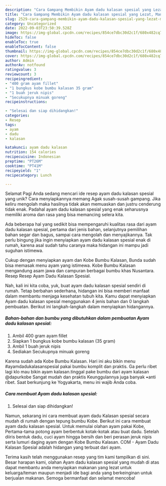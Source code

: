```yaml
---
description: "Cara Gampang Membikin Ayam dadu kalasan spesial yang Lezat, Mantap"
title: "Cara Gampang Membikin Ayam dadu kalasan spesial yang Lezat, Mantap"
slug: 2529-cara-gampang-membikin-ayam-dadu-kalasan-spesial-yang-lezat-mantap
category: Uncategorized
date: 2022-09-03T23:50:39.528Z
image: https://img-global.cpcdn.com/recipes/854ce7dbc30d2c1f/680x482cq70/ayam-dadu-kalasan-spesial-foto-resep-utama.jpg
hideToc: false
enableToc: true
enableTocContent: false
thumbnail: https://img-global.cpcdn.com/recipes/854ce7dbc30d2c1f/680x482cq70/ayam-dadu-kalasan-spesial-foto-resep-utama.jpg
cover: https://img-global.cpcdn.com/recipes/854ce7dbc30d2c1f/680x482cq70/ayam-dadu-kalasan-spesial-foto-resep-utama.jpg
author: Admin
authorAv: notfound
ratingvalue: 3
reviewcount: 3
recipeingredient:
- "400 gram ayam fillet"
- "1 bungkus kobe bumbu kalasan 35 gram"
- "1 buah jeruk nipis"
- "Secukupnya minuak goreng"
recipeinstructions:

- "Selesai dan siap dihidangkan!"
categories:
- Resep
tags:
- ayam
- dadu
- kalasan

katakunci: ayam dadu kalasan 
nutrition: 154 calories
recipecuisine: Indonesian
preptime: "PT26M"
cooktime: "PT41M"
recipeyield: "1"
recipecategory: Lunch

---
```



Selamat Pagi Anda sedang mencari ide resep ayam dadu kalasan spesial yang unik? Cara menyiapkannya memang Agak susah-susah gampang. Jika keliru mengolah maka hasilnya tidak akan memuaskan dan justru cenderung tidak enak. Padahal ayam dadu kalasan spesial yang enak seharusnya memiliki aroma dan rasa yang bisa memancing selera kita.


Ada beberapa hal yang sedikit bisa mempengaruhi kualitas rasa dari ayam dadu kalasan spesial, pertama dari jenis bahan, selanjutnya pemilihan bahan segar dan bagus, sampai cara mengolah dan menyajikannya. Tak perlu bingung jika ingin menyiapkan ayam dadu kalasan spesial enak di rumah, karena asal sudah tahu caranya maka hidangan ini mampu jadi suguhan istimewa.

Cukup dengan menyiapkan ayam dan Kobe Bumbu Kalasan, Bunda sudah bisa memasak menu ayam yang istimewa. Kobe Bumbu Kalasan mengandung asam jawa dan campuran berbagai bumbu khas Nusantara. Resep Resep Ayam Dadu Kalasan Spesial.


Nah, kali ini kita coba, yuk, buat ayam dadu kalasan spesial sendiri di rumah. Tetap berbahan sederhana, hidangan ini bisa memberi manfaat dalam membantu menjaga kesehatan tubuh kita. Kamu dapat menyiapkan Ayam dadu kalasan spesial menggunakan 4 jenis bahan dan 0 langkah pembuatan. Berikut ini langkah-langkah dalam menyiapkan hidangannya.

<!--inarticleads1-->

##### Bahan-bahan dan bumbu yang dibutuhkan dalam pembuatan Ayam dadu kalasan spesial:

1. Ambil 400 gram ayam fillet
1. Siapkan 1 bungkus kobe bumbu kalasan (35 gram)
1. Ambil 1 buah jeruk nipis
1. Sediakan Secukupnya minuak goreng


Karena sudah ada Kobe Bumbu Kalasan. Hari ini aku bikin menu #ayamdadukalasanspesial pakai bumbu komplit dan praktis. Ga perlu ribet lagi klo mau bikin ayam kalasan.tinggal pake bumbu dari ayam kalasan @dapurkobe Sangat mudah dan praktis Keunggulannya juga banyak •anti ribet. Saat berkunjung ke Yogyakarta, menu ini wajib Anda coba. 

<!--inarticleads2-->

##### Cara membuat Ayam dadu kalasan spesial:


1. Selesai dan siap dihidangkan!

Namun, sekarang ini cara membuat ayam dadu Kalasan spesial secara mudah di rumah dengan tepung bumbu Kobe. Berikut ini cara membuat ayam dadu kalasan spesial. Untuk memulai olahan ayam pakai Kobe, Pertama-tama potong ayam berbentuk kotak-kotak atau buat dadu. Setelah diiris bentuk dadu, cuci ayam hingga bersih dan beri perasan jeruk nipis serta lumuri daging ayam dengan Kobe Bumbu Kalasan. COM - Ayam Dadu Kalasan Spesial adalah hidangan yang terbuat dari ayam. 

Terima kasih telah menggunakan resep yang tim kami tampilkan di sini. Besar harapan kami, olahan Ayam dadu kalasan spesial yang mudah di atas dapat membantu anda menyiapkan makanan yang lezat untuk keluarga/teman maupun menjadi ide bagi anda yang berkeinginan untuk berjualan makanan. Semoga bermanfaat dan selamat mencoba!
